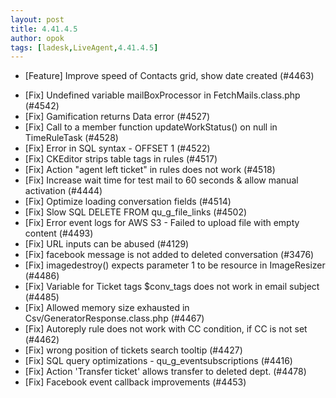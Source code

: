 ```yaml
---
layout: post
title: 4.41.4.5
author: opok
tags: [ladesk,LiveAgent,4.41.4.5]
---
```


- [Feature] Improve speed of Contacts grid, show date created (#4463)

<!--more--> 

- [Fix] Undefined variable mailBoxProcessor in FetchMails.class.php (#4542)
- [Fix] Gamification returns Data error (#4527)
- [Fix] Call to a member function updateWorkStatus() on null in TimeRuleTask (#4528)
- [Fix] Error in SQL syntax - OFFSET 1 (#4522)
- [Fix] CKEditor strips table tags in rules (#4517)
- [Fix] Action "agent left ticket" in rules does not work (#4518)
- [Fix] Increase wait time for test mail to 60 seconds & allow manual activation (#4444)
- [Fix] Optimize loading conversation fields (#4514)
- [Fix] Slow SQL DELETE FROM qu_g_file_links (#4502)
- [Fix] Error event logs for AWS S3 - Failed to upload file with empty content (#4493)
- [Fix] URL inputs can be abused (#4129)
- [Fix] facebook message is not added to deleted conversation (#3476)
- [Fix] imagedestroy() expects parameter 1 to be resource in  ImageResizer (#4486)
- [Fix] Variable for Ticket tags $conv_tags does not work in email subject (#4485)
- [Fix] Allowed memory size exhausted in Csv/GeneratorResponse.class.php (#4467)
- [Fix] Autoreply rule does not work with CC condition, if CC is not set (#4462)
- [Fix] wrong position of tickets search tooltip (#4427)
- [Fix] SQL query optimizations - qu_g_eventsubscriptions (#4416)
- [Fix] Action 'Transfer ticket' allows transfer to deleted dept. (#4478)
- [Fix] Facebook event callback improvements (#4453)
 
